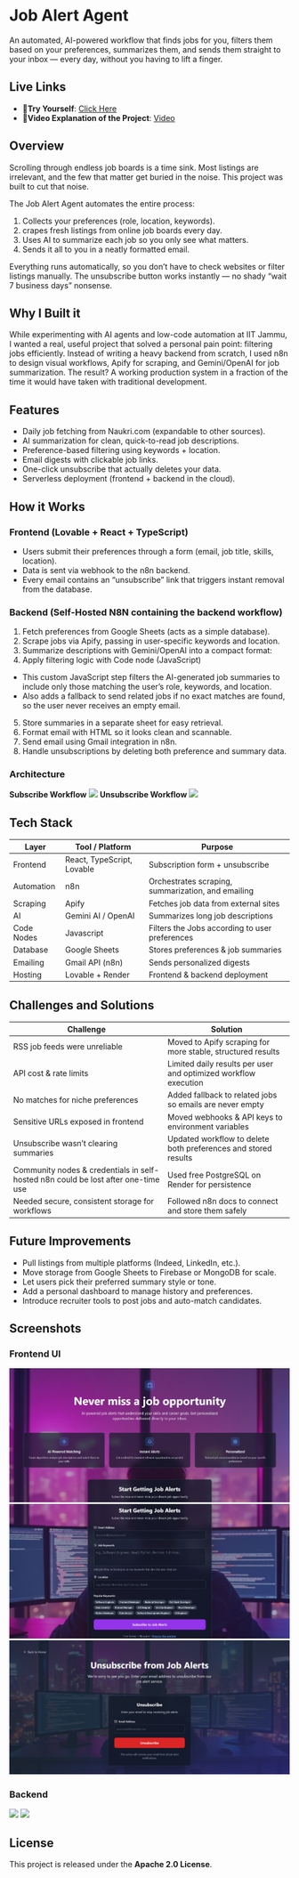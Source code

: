 # Job Alert Agent
An automated, AI-powered workflow that finds jobs for you, filters them based on your preferences, summarizes them, and sends them straight to your inbox — every day, without you having to lift a finger.

## Live Links
- 🔗**Try Yourself**: [Click Here](https://job-whisperer-53.lovable.app/)
- 🔗**Video Explanation of the Project**: [Video](https://drive.google.com/file/d/1EPsWIJmGL6mSixbKjwrllNBmR6zFS-YI/view?usp=sharing)

## Overview
Scrolling through endless job boards is a time sink. Most listings are irrelevant, and the few that matter get buried in the noise.
This project was built to cut that noise.

The Job Alert Agent automates the entire process:
1. Collects your preferences (role, location, keywords).
2. crapes fresh listings from online job boards every day.
3. Uses AI to summarize each job so you only see what matters.
4. Sends it all to you in a neatly formatted email.

Everything runs automatically, so you don’t have to check websites or filter listings manually. The unsubscribe button works instantly — no shady “wait 7 business days” nonsense.

## Why I Built it
While experimenting with AI agents and low-code automation at IIT Jammu, I wanted a real, useful project that solved a personal pain point: filtering jobs efficiently.
Instead of writing a heavy backend from scratch, I used n8n to design visual workflows, Apify for scraping, and Gemini/OpenAI for job summarization.
The result? A working production system in a fraction of the time it would have taken with traditional development.

## Features
- Daily job fetching from Naukri.com (expandable to other sources).
- AI summarization for clean, quick-to-read job descriptions.
- Preference-based filtering using keywords + location.
- Email digests with clickable job links.
- One-click unsubscribe that actually deletes your data.
- Serverless deployment (frontend + backend in the cloud).

## How it Works
### Frontend (Lovable + React + TypeScript)
- Users submit their preferences through a form (email, job title, skills, location).
- Data is sent via webhook to the n8n backend.
- Every email contains an “unsubscribe” link that triggers instant removal from the database.

### Backend (Self-Hosted N8N containing the backend workflow)
1. Fetch preferences from Google Sheets (acts as a simple database).
2. Scrape jobs via Apify, passing in user-specific keywords and location.
3. Summarize descriptions with Gemini/OpenAI into a compact format:
4. Apply filtering logic with Code node (JavaScript)

  - This custom JavaScript step filters the AI-generated job summaries to include only those matching the user’s role, keywords, and location.
  - Also adds a fallback to send related jobs if no exact matches are found, so the user never receives an empty email.

5. Store summaries in a separate sheet for easy retrieval.
6. Format email with HTML so it looks clean and scannable.
7. Send email using Gmail integration in n8n.
8. Handle unsubscriptions by deleting both preference and summary data.

### Architecture
**Subscribe Workflow**
![](assets/screenshots/Screenshot%202025-08-12%20162200.png)
**Unsubscribe Workflow**
![](assets/screenshots/Screenshot%202025-08-12%20161724.png)

## Tech Stack

| Layer      | Tool / Platform            | Purpose                                            |
| ---------- | -------------------------- | -------------------------------------------------- |
| Frontend   | React, TypeScript, Lovable | Subscription form + unsubscribe                    |
| Automation | n8n                        | Orchestrates scraping, summarization, and emailing |
| Scraping   | Apify                      | Fetches job data from external sites               |
| AI         | Gemini AI / OpenAI         | Summarizes long job descriptions                   |
| Code Nodes | Javascript                 | Filters the Jobs according to user preferences     |
| Database   | Google Sheets              | Stores preferences & job summaries                 |
| Emailing   | Gmail API (n8n)            | Sends personalized digests                         |
| Hosting    | Lovable + Render           | Frontend & backend deployment                      |

## Challenges and Solutions

| Challenge                             | Solution                                                        |
| ------------------------------------- | --------------------------------------------------------------- |
| RSS job feeds were unreliable         | Moved to Apify scraping for more stable, structured results     |
| API cost & rate limits                | Limited daily results per user and optimized workflow execution |
| No matches for niche preferences      | Added fallback to related jobs so emails are never empty        |
| Sensitive URLs exposed in frontend    | Moved webhooks & API keys to environment variables              |
| Unsubscribe wasn’t clearing summaries | Updated workflow to delete both preferences and stored results  |
| Community nodes & credentials in self-hosted n8n could be lost after one-time use     | Used free PostgreSQL on Render for persistence                  |
| Needed secure, consistent storage for workflows | Followed n8n docs to connect and store them safely              |


## Future Improvements
- Pull listings from multiple platforms (Indeed, LinkedIn, etc.).
- Move storage from Google Sheets to Firebase or MongoDB for scale.
- Let users pick their preferred summary style or tone.
- Add a personal dashboard to manage history and preferences.
- Introduce recruiter tools to post jobs and auto-match candidates.

## Screenshots

### Frontend UI
![](assets/screenshots/Screenshot%202025-08-12%20150719.png)
![](assets/screenshots/Screenshot%202025-08-12%20150737.png)
![](assets/screenshots/Screenshot%202025-08-12%20150806.png)

### Backend 
![](assets/screenshots/Screenshot%202025-08-12%20162200.png)
![](assets/screenshots/Screenshot%202025-08-12%20161724.png)

## License
This project is released under the **Apache 2.0 License**.
